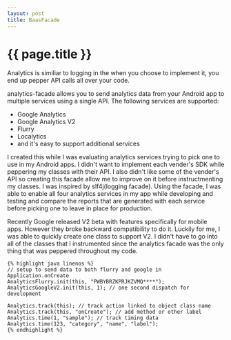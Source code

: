 ```yaml
---
layout: post
title: BaasFacade
---
```


{{ page.title }}
================

Analytics is similiar to logging in the when you choose to implement it,
you end up pepper API calls all over your code.

analytics-facade allows you to send analytics data from your Android app to multiple services using a single API.
The following services are supported:

* Google Analytics
* Google Analytics V2
* Flurry
* Localytics
* and it's easy to support additional services

I created this while I was evaluating analytics services trying to pick one to use in my Android apps.
I didn't want to implement each vender's SDK while peppering my classes with their API.
I also didn't like some of the vender's API 
so creating this facade allow me to improve on it before instructmenting  my classes.
I was inspired by slf4j(logging facade).
Using the facade, I was able to enable all four analytics services in my app while developing and testing
and compare the reports that are generated with each service before picking one to leave in place for production.

Recently Google released V2 beta with features specifically for mobile apps. 
However they broke backward compatibility to do it. 
Luckily for me, I was able to quickly create one class to support V2.
I didn't have to go into all of the classes that I instrumented since the analytics facade was the only thing that was peppered throughout my code.

    {% highlight java linenos %}
    // setup to send data to both flurry and google in Application.onCreate
    AnalyticsFlurry.init(this, "PWBYBRZKPRJKZVMQ****");
    AnalyticsGoogleV2.init(this, 1); // one second dispatch for development
    
    Analytics.track(this); // track action linked to object class name
    Analytics.track(this, "onCreate"); // add method or other label
    Analytics.time(1, "sample"); // track timing data
    Analytics.time(123, "category", "name", "label");    
    {% endhighlight %}
